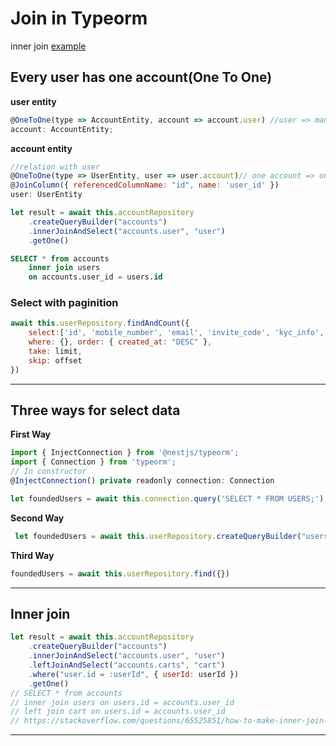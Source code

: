 # Join in Typeorm
inner join [example](https://stackoverflow.com/questions/65525851/how-to-make-inner-join-to-work-on-typeorm#:~:text=TypeORM%20has%20a%20method%20called,table%20will%20be%20selected%20from.)

## Every user has one account(One To One)

**user entity**
```js
@OneToOne(type => AccountEntity, account => account.user) //user => many links
account: AccountEntity;
```

**account entity**
```js
//relation with user
@OneToOne(type => UserEntity, user => user.account)// one account => one user
@JoinColumn({ referencedColumnName: "id", name: 'user_id' })
user: UserEntity
```

```js
let result = await this.accountRepository
    .createQueryBuilder("accounts")
    .innerJoinAndSelect("accounts.user", "user")
    .getOne()
```

```sql
SELECT * from accounts
    inner join users 
    on accounts.user_id = users.id
```

### Select with paginition
```js
await this.userRepository.findAndCount({
    select:['id', 'mobile_number', 'email', 'invite_code', 'kyc_info', 'settings'],
    where: {}, order: { created_at: "DESC" },
    take: limit,
    skip: offset
})
```

<hr>

## Three ways for select data
**First Way**
```js
import { InjectConnection } from '@nestjs/typeorm';
import { Connection } from 'typeorm';
// In constructor
@InjectConnection() private readonly connection: Connection

let foundedUsers = await this.connection.query('SELECT * FROM USERS;');
```

**Second Way**
```js
 let foundedUsers = await this.userRepository.createQueryBuilder("users").getMany();
```

**Third Way**
```js
foundedUsers = await this.userRepository.find({})
```
<hr>

## Inner join 

```js
let result = await this.accountRepository
    .createQueryBuilder("accounts")
    .innerJoinAndSelect("accounts.user", "user")
    .leftJoinAndSelect("accounts.carts", "cart")
    .where("user.id = :userId", { userId: userId })
    .getOne()
// SELECT * from accounts
// inner join users on users.id = accounts.user_id
// left join cart on users.id = accounts.user_id
// https://stackoverflow.com/questions/65525851/how-to-make-inner-join-to-work-on-typeorm#:~:text=TypeORM%20has%20a%20method%20called,table%20will%20be%20selected%20from.
```

<hr>